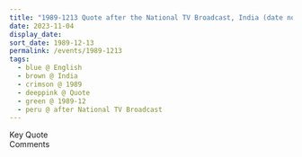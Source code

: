 ```yaml
---
title: "1989-1213 Quote after the National TV Broadcast, India (date not sure)"
date: 2023-11-04
display_date: 
sort_date: 1989-12-13
permalink: /events/1989-1213
tags:
  - blue @ English
  - brown @ India
  - crimson @ 1989
  - deeppink @ Quote
  - green @ 1989-12
  - peru @ after National TV Broadcast
---
```


<wave-list>
  <list-title color="green" width="75">Key Quote</list-title>
  <list-item color="BlanchedAlmond"  width="200"></list-item>
  <list-item color="Lavender"></list-item>
  <list-item color="BlanchedAlmond"></list-item>
</wave-list>

<br>

<wave-list>
  <list-title color="green" width="75">Comments</list-title>
  <list-item color="BlanchedAlmond"  width="200"></list-item>
  <list-item color="Lavender"></list-item>
  <list-item color="BlanchedAlmond"></list-item>
</wave-list>